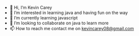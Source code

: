 - 👋 Hi, I’m Kevin Carey
- 👀 I’m interested in learning java and having fun on the way
- 🌱 I’m currently learning javascript
- 💞️ I’m looking to collaborate on java to learn more
- 📫 How to reach me contact me on kevincarey08@gmail.com


